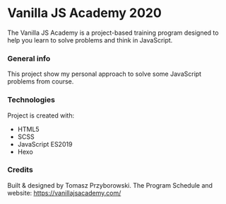 # Vanilla JS Academy 2020
The Vanilla JS Academy is a project-based training program designed to help you learn to solve problems and think in JavaScript. 

### General info
This project show my personal approach to solve some JavaScript problems from course.

### Technologies
Project is created with:
* HTML5
* SCSS
* JavaScript ES2019
* Hexo

### Credits
Built & designed by Tomasz Przyborowski.
The Program Schedule and website: https://vanillajsacademy.com/